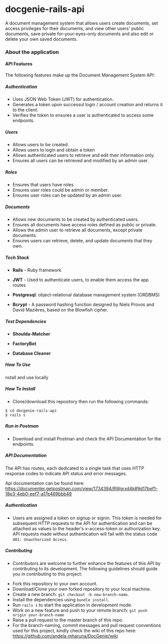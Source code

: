 # docgenie-rails-api
A document management system that allows users create documents, set access privileges for their documents, and view other users' public documents, save private for-your-eyes-only documents and also edit or delete your own saved documents.

### About the application

#### API Features

The following features make up the Document Management System API:

##### Authentication

* Uses JSON Web Token (JWT) for authentication.
* Generates a token upon successul login / account creation and returns it to the client.
* Verifies the token to ensures a user is authenticated to access some endpoints.

##### Users

* Allows users to be created.
* Allows users to login and obtain a token
* Allows authenticated users to retrieve and edit their information only.
* Ensures all users can be retrieved and modified by an admin user.

##### Roles

* Ensures that users have roles.
* Ensures user roles could be admin or member.
* Ensures user roles can be updated by an admin user.

##### Documents

* Allows new documents to be created by authenticated users.
* Ensures all documents have access roles defined as public or private.
* Allows the admin user to retrieve all documents, except private documents.
* Ensures users can retrieve, delete, and update documents that they own.

##### Tech Stack
* **Rails** - Ruby framework
* **JWT** - Used to authenticate users, to enable them access the app routes

* **Postgresql**: object-relational database management system (ORDBMS)

* **Bcrypt** - A password hashing function designed by Niels Provos and David Mazières, based on the Blowfish cipher.

##### Test Dependencies

* **Shoulda-Matcher**

* **FactoryBot**

* **Database Cleaner**

##### How To Use

nstall and use locally

##### How To Install

* Clone/download this repository then run the following commands:
```
$ cd docgenie-rails-api
$ rails s
```

##### Run in Postman

* Download and install Postman and check the API Documentation for the endpoints.

##### API Documentation

The API has routes, each dedicated to a single task that uses HTTP response codes to indicate API status and error messages.

Api documentation can be found here:
https://documenter.getpostman.com/view/1734394/RWgrxd4k#9d17bef1-18e3-4eb0-eef7-a17e469bbb49

##### Authentication

* Users are assigned a token on signup or signin. This token is needed for subsequent HTTP requests to the API for authentication and can be attached as values to the header's x-access-token or authorization key. API requests made without authentication will fail with the status code `401: Unauthorized Access`.

##### Contributing

- Contributors are welcome to further enhance the features of this API by contributing to its development. The following guidelines should guide you in contributing to this project:

* Fork this repository to your own account.
* Download/Clone your own forked repository to your local machine.
* Create a new branch: `git checkout -b new-branch-name`.
* Install the dependencies using `bundle install`.
* Run `rails s` to start the application in development mode.
* Work on a new feature and push to your remote branch: `git push origin your-branch-name`
* Raise a pull request to the master branch of this repo.
* For the branch-naming, commit messages and pull request conventions used for this project, kindly check the wiki
of this repo here: <https://github.com/andela-mharuna/DocGenie/wiki>

